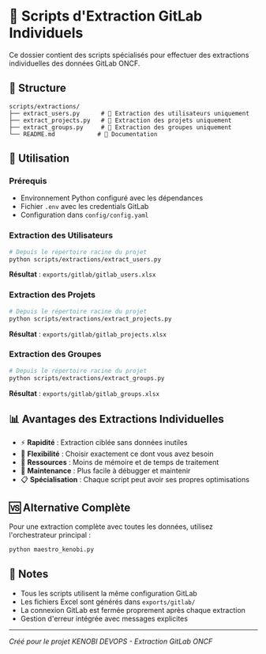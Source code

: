 # 🎯 Scripts d'Extraction GitLab Individuels

Ce dossier contient des scripts spécialisés pour effectuer des extractions individuelles des données GitLab ONCF.

## 📁 Structure

```
scripts/extractions/
├── extract_users.py      # 👥 Extraction des utilisateurs uniquement
├── extract_projects.py   # 📁 Extraction des projets uniquement  
├── extract_groups.py     # 👥 Extraction des groupes uniquement
└── README.md            # 📖 Documentation
```

## 🚀 Utilisation

### Prérequis
- Environnement Python configuré avec les dépendances
- Fichier `.env` avec les credentials GitLab
- Configuration dans `config/config.yaml`

### Extraction des Utilisateurs
```bash
# Depuis le répertoire racine du projet
python scripts/extractions/extract_users.py
```
**Résultat** : `exports/gitlab/gitlab_users.xlsx`

### Extraction des Projets
```bash
# Depuis le répertoire racine du projet
python scripts/extractions/extract_projects.py
```
**Résultat** : `exports/gitlab/gitlab_projects.xlsx`

### Extraction des Groupes
```bash
# Depuis le répertoire racine du projet
python scripts/extractions/extract_groups.py
```
**Résultat** : `exports/gitlab/gitlab_groups.xlsx`

## 📊 Avantages des Extractions Individuelles

- ⚡ **Rapidité** : Extraction ciblée sans données inutiles
- 🎯 **Flexibilité** : Choisir exactement ce dont vous avez besoin
- 💾 **Ressources** : Moins de mémoire et de temps de traitement
- 🔧 **Maintenance** : Plus facile à débugger et maintenir
- 📋 **Spécialisation** : Chaque script peut avoir ses propres optimisations

## 🆚 Alternative Complète

Pour une extraction complète avec toutes les données, utilisez l'orchestrateur principal :
```bash
python maestro_kenobi.py
```

## 📝 Notes

- Tous les scripts utilisent la même configuration GitLab
- Les fichiers Excel sont générés dans `exports/gitlab/`
- La connexion GitLab est fermée proprement après chaque extraction
- Gestion d'erreur intégrée avec messages explicites

---
*Créé pour le projet KENOBI DEVOPS - Extraction GitLab ONCF*
